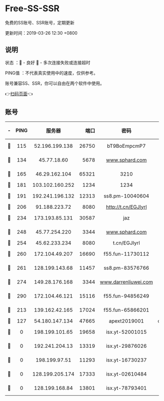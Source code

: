 # Free-SS-SSR

免费的SS账号、SSR账号，定期更新

更新时间：2019-03-26 12:30 +0800

## 说明

状态     ：🙂 - 良好 🙁 - 多次连接失败或连接超时

PING值   ：不代表真实使用中的速度，仅供参考。

账号兼容SS、SSR，你可以自由在两个软件中使用。

👉[扫码页面](https://liesauer.github.io/Free-SS-SSR/)👈

## 账号

|-|PING|服务器|端口|密码|加密方式|区域|
|:----:|:----:|:-----:|-----:|:----:|:----:|:----:|
|🙂|115|52.196.199.138|26750|bT9BoEmpcmP7|aes-256-cfb|JP|
|🙂|134|45.77.18.60|5678|www.sphard.com|aes-256-cfb|JP|
|🙂|165|46.29.162.104|65321|3210|aes-256-ctr|RU|
|🙂|181|103.102.160.252|1234|1234|rc4-md5|JP|
|🙂|191|192.241.196.132|12313|ss8.pm-10040604|aes-256-cfb|US|
|🙂|206|91.188.223.72|8080|http://t.cn/EGJIyrl|rc4-md5|RU|
|🙂|234|173.193.85.131|30587|jaz|aes-256-cfb|US|
|🙂|248|45.77.254.220|3344|www.sphard.com|aes-256-cfb|SG|
|🙂|254|45.62.233.234|8080|t.cn/EGJIyrl|rc4-md5|CA|
|🙂|260|172.104.49.207|16690|f55.fun-11730112|aes-256-cfb|SG|
|🙂|261|128.199.143.68|11457|ss8.pm-83576766|aes-256-cfb|SG|
|🙂|274|149.28.176.168|3344|www.darrenliuwei.com|aes-256-cfb|AU|
|🙂|290|172.104.46.121|15116|f55.fun-94856249|aes-256-cfb|SG|
|🙂|213|139.162.42.165|17024|f55.fun-65866201|aes-256-cfb|SG|
|🙁|127|54.180.147.134|47665|apext2019001|chacha20|KR|
|🙁|0|198.199.101.65|19658|isx.yt-52001015|aes-256-cfb|US|
|🙁|0|192.241.204.13|13319|isx.yt-29876026|aes-256-cfb|US|
|🙁|0|198.199.97.51|11293|isx.yt-16730237|aes-256-cfb|US|
|🙁|0|128.199.205.174|17333|isx.yt-02610484|aes-256-cfb|SG|
|🙁|0|128.199.168.84|13801|isx.yt-78793401|aes-256-cfb|SG|
